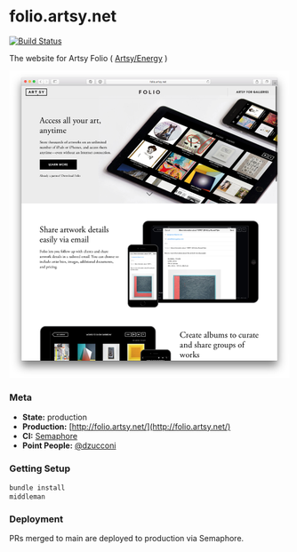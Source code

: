 # folio.artsy.net

[![Build Status](https://semaphoreci.com/api/v1/projects/c4396dad-9f5a-4c25-8f9a-b81e9cae0ba7/570637/badge.svg)](https://semaphoreci.com/artsy-it/folio-artsy-net)

The website for Artsy Folio ( [Artsy/Energy](https://github.com/artsy/energy) )

![](https://raw.githubusercontent.com/artsy/folio.artsy.net/main/readme/website_screenshot.png)

### Meta

* __State:__ production
* __Production:__ [http://folio.artsy.net/](http://folio.artsy.net/)
* __CI:__ [Semaphore](https://semaphoreapp.com/artsy-it/folio-artsy-net/)
* __Point People:__ [@dzucconi](https://github.com/dzucconi)

### Getting Setup

```
bundle install
middleman
```

### Deployment

PRs merged to main are deployed to production via Semaphore.
